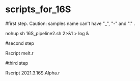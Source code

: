 # scripts_for_16S
#first step. Caution: samples name can't have "_", "-" and "." .

nohup sh 16S_pipeline2.sh 2>&1 > log &

#second step

Rscript melt.r

#third step

Rscript 2021.3.16S.Alpha.r
